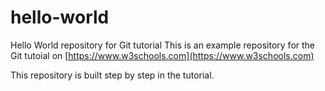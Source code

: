# hello-world

Hello World repository for Git tutorial
This is an example repository for the Git tutoial on [https://www.w3schools.com](https://www.w3schools.com)

This repository is built step by step in the tutorial.

